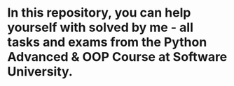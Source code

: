 # In this repository, you can help yourself with solved by me - all tasks and exams from the Python Advanced & OOP Course at Software University.
